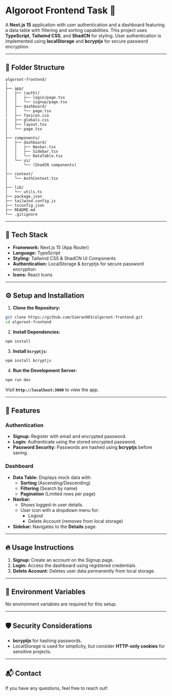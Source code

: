 # Algoroot Frontend Task 🚀

A **Next.js 15** application with user authentication and a dashboard featuring a data table with filtering and sorting capabilities. This project uses **TypeScript**, **Tailwind CSS**, and **ShadCN** for styling. User authentication is implemented using **localStorage** and **bcryptjs** for secure password encryption.

---

## 📁 **Folder Structure**
```
algoroot-frontend/
│
├── app/
│   ├── (auth)/
│   │   ├── login/page.tsx
│   │   └── signup/page.tsx
│   ├── dashboard/
│   │   └── page.tsx
|   ├── favicon.ico
|   ├── globals.css
│   ├── layout.tsx
│   └── page.tsx
│
├── components/
│   ├── dashboard/
│   │   ├── Navbar.tsx
│   │   ├── Sidebar.tsx
│   │   └── DataTable.tsx
│   └── ui/
│       └── (ShadCN components)
│
├── context/
│   └── AuthContext.tsx
│
├── lib/
│   └── utils.ts
├── package.json
├── tailwind.config.js
├── tsconfig.json
├── README.md
└── .gitignore
```

---

## 🔧 **Tech Stack**
- **Framework:** Next.js 15 (App Router)
- **Language:** TypeScript
- **Styling:** Tailwind CSS & ShadCN UI Components
- **Authentication:** LocalStorage & bcryptjs for secure password encryption
- **Icons:** React Icons

---

## ⚙️ **Setup and Installation**

1. **Clone the Repository:**
```bash
git clone https://github.com/Simran903/algoroot-frontend.git
cd algoroot-frontend
```

2. **Install Dependencies:**
```bash
npm install
```

3. **Install `bcryptjs`:**
```bash
npm install bcryptjs
```

4. **Run the Development Server:**
```bash
npm run dev
```
Visit **`http://localhost:3000`** to view the app.

---

## 🔐 **Features**
### **Authentication**
- **Signup:** Register with email and encrypted password.
- **Login:** Authenticate using the stored encrypted password.
- **Password Security:** Passwords are hashed using **bcryptjs** before saving.

### **Dashboard**
- **Data Table:** Displays mock data with:
  - **Sorting** (Ascending/Descending)
  - **Filtering** (Search by name)
  - **Pagination** (Limited rows per page)
- **Navbar:** 
  - Shows logged-in user details.
  - User icon with a dropdown menu for:
    - Logout
    - Delete Account (removes from local storage)
- **Sidebar:** Navigates to the **Details** page.

---

## 🔥 **Usage Instructions**
1. **Signup:** Create an account on the Signup page.
2. **Login:** Access the dashboard using registered credentials.
3. **Delete Account:** Deletes user data permanently from local storage.

---

## 📂 **Environment Variables**
No environment variables are required for this setup.

---

## 🛡️ **Security Considerations**
- **bcryptjs** for hashing passwords.
- LocalStorage is used for simplicity, but consider **HTTP-only cookies** for sensitive projects.

---

## 📬 **Contact**
If you have any questions, feel free to reach out!
